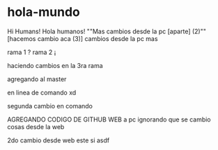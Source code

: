 # hola-mundo
Hi Humans! Hola humanos!
""Mas cambios desde la pc [aparte] (2)""
[hacemos cambio aca (3)]
cambios desde la pc
mas


rama 1 ?
rama 2 ¡

haciendo cambios en la 3ra rama

agregando al master

en linea de comando xd

segunda cambio en comando

AGREGANDO CODIGO DE GITHUB WEB 
a pc ignorando que se cambio cosas desde la web

2do cambio desde web este si
asdf